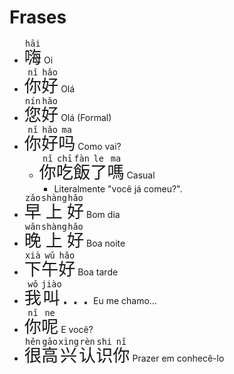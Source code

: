 # Frases

-   <font size="6"><code><ruby>嗨<rt>hāi</rt></ruby></code></font> Oi
-   <font size="6"><code><ruby>你<rt>nǐ</rt>好<rt>hǎo</rt></ruby></code></font> Olá
-   <font size="6"><code><ruby>您<rt>nín</rt>好<rt>hǎo</rt></ruby></code></font> Olá (Formal)
-   <font size="6"><code><ruby>你<rt>nǐ</rt>好<rt>hǎo</rt>吗<rt>ma</rt></ruby></code></font> Como vai?
    -   <font size="6"><code><ruby>你<rt>nǐ</rt>吃<rt>chī</rt>飯<rt>fàn</rt>了<rt>le</rt>嗎<rt>ma</rt></ruby></code></font> Casual
        -   Literalmente "você já comeu?".
-   <font size="6"><code><ruby>早<rt>zǎo</rt>上<rt>shàng</rt>好<rt>hǎo</rt></ruby></code></font> Bom dia
-   <font size="6"><code><ruby>晚<rt>wǎn</rt>上<rt>shàng</rt>好<rt>hǎo</rt></ruby></code></font> Boa noite
-   <font size="6"><code><ruby>下<rt>xià</rt>午<rt>wǔ</rt>好<rt>hǎo</rt></ruby></code></font> Boa tarde
-   <font size="6"><code><ruby>我<rt>wǒ</rt>叫<rt>jiào</rt></ruby>...</code></font> Eu me chamo...
-   <font size="6"><code><ruby>你<rt>nǐ</rt>呢<rt>ne</rt></ruby></code></font> E você?
-   <font size="6"><code><ruby>很<rt>hěn</rt>高<rt>gāo</rt>兴<rt>xìng</rt>认<rt>rèn</rt>识<rt>shi</rt>你<rt>nǐ</rt></ruby></code></font> Prazer em conhecê-lo
